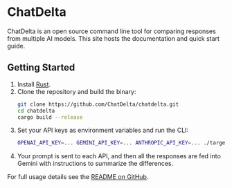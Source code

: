 # ChatDelta

ChatDelta is an open source command line tool for comparing responses from multiple AI models. This site hosts the documentation and quick start guide.

## Getting Started

1. Install [Rust](https://www.rust-lang.org/tools/install).
2. Clone the repository and build the binary:
   ```bash
   git clone https://github.com/ChatDelta/chatdelta.git
   cd chatdelta
   cargo build --release
   ```
3. Set your API keys as environment variables and run the CLI:
   ```bash
   OPENAI_API_KEY=... GEMINI_API_KEY=... ANTHROPIC_API_KEY=... ./target/release/chatdelta "Your prompt"
   ```
4. Your prompt is sent to each API, and then all the responses are fed into Gemini with instructions to summarize the differences.

For full usage details see the [README on GitHub](https://github.com/ChatDelta/ChatDelta/blob/main/README.md).
